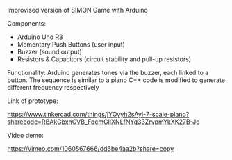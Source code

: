 Improvised version of SIMON Game with Arduino


Components:
- Arduino Uno R3
- Momentary Push Buttons (user input)
- Buzzer (sound output)
- Resistors & Capacitors (circuit stability and pull-up resistors)


Functionality:
Arduino generates tones via the buzzer, each linked to a button.
The sequence is similar to a piano
C++ code is modified to generate different frequency respectively



Link of prototype:

https://www.tinkercad.com/things/jYOyyh2sAyI-7-scale-piano?sharecode=RBAkGbxhCVB_FdcmGlIXNLfNYq33ZrvpmYkXK27B-Jo


Video demo:

https://vimeo.com/1060567666/dd6be4aa2b?share=copy
